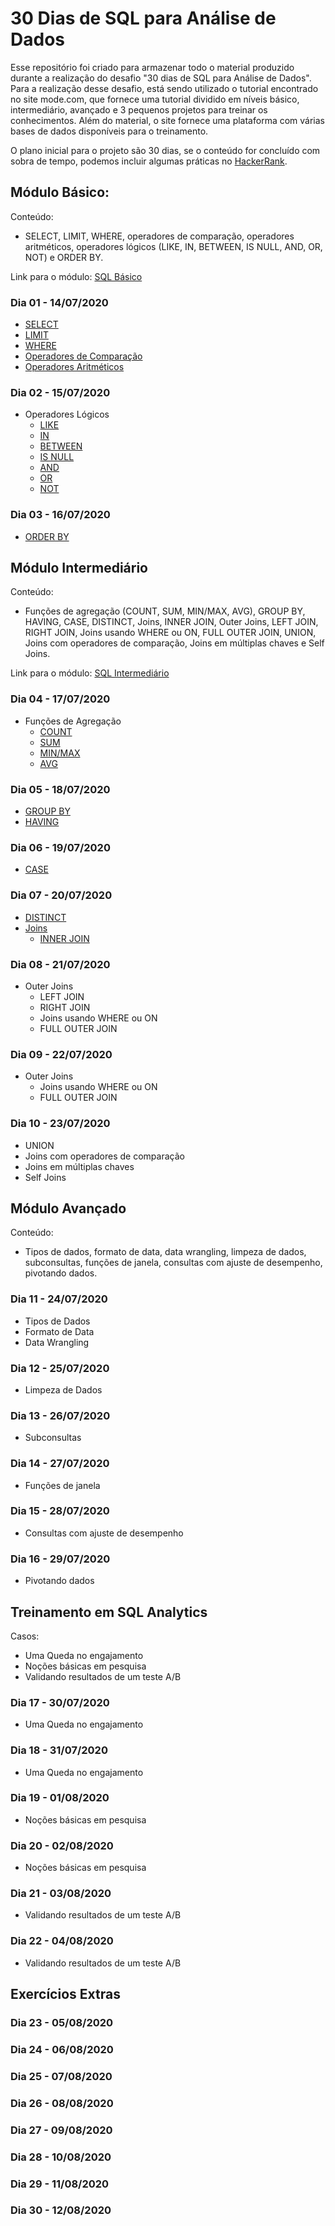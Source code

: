 # 30 Dias de SQL para Análise de Dados

Esse repositório foi criado para armazenar todo o material produzido durante a realização do desafio "30 dias de SQL para Análise de Dados". Para a realização desse desafio, está sendo utilizado o tutorial encontrado no site mode.com, que fornece uma tutorial dividido em níveis básico, intermediário, avançado e 3 pequenos projetos para treinar os conhecimentos. Além do material, o site fornece uma plataforma com várias bases de dados disponíveis para o treinamento. 

O plano inicial para o projeto são 30 dias, se o conteúdo for concluído com sobra de tempo, podemos incluir algumas práticas no [HackerRank](https://www.hackerrank.com/domains/sql).

## Módulo Básico:

Conteúdo:

* SELECT, LIMIT, WHERE, operadores de comparação, operadores aritméticos, operadores lógicos (LIKE, IN, BETWEEN, IS NULL, AND, OR, NOT) e ORDER BY.

Link para o módulo: [SQL Básico](https://mode.com/sql-tutorial/introduction-to-sql/)

### Dia 01 - 14/07/2020

* [SELECT](https://github.com/acucenarodrigues1998/30_Dias_de_SQL_Para_Analise_De_Dados/blob/master/Dia_01/SELECT.SQL)
* [LIMIT](https://github.com/acucenarodrigues1998/30_Dias_de_SQL_Para_Analise_De_Dados/blob/master/Dia_01/LIMIT.SQL)
* [WHERE](https://github.com/acucenarodrigues1998/30_Dias_de_SQL_Para_Analise_De_Dados/blob/master/Dia_01/WHERE.SQL)
* [Operadores de Comparação](https://github.com/acucenarodrigues1998/30_Dias_de_SQL_Para_Analise_De_Dados/blob/master/Dia_01/OPERADORES_COMPARACAO.SQL)
* [Operadores Aritméticos](https://github.com/acucenarodrigues1998/30_Dias_de_SQL_Para_Analise_De_Dados/blob/master/Dia_01/OPERADORES_ARITMETICOS.SQL)

### Dia 02 - 15/07/2020

* Operadores Lógicos 
  * [LIKE](https://github.com/acucenarodrigues1998/30_Dias_de_SQL_Para_Analise_De_Dados/blob/master/Dia_02/LIKE.SQL)
  * [IN](https://github.com/acucenarodrigues1998/30_Dias_de_SQL_Para_Analise_De_Dados/blob/master/Dia_02/IN.SQL)
  * [BETWEEN](https://github.com/acucenarodrigues1998/30_Dias_de_SQL_Para_Analise_De_Dados/blob/master/Dia_02/BETWEEN.SQL)
  * [IS NULL](https://github.com/acucenarodrigues1998/30_Dias_de_SQL_Para_Analise_De_Dados/blob/master/Dia_02/IS_NULL.SQL)
  * [AND](https://github.com/acucenarodrigues1998/30_Dias_de_SQL_Para_Analise_De_Dados/blob/master/Dia_02/AND.SQL)
  * [OR](https://github.com/acucenarodrigues1998/30_Dias_de_SQL_Para_Analise_De_Dados/blob/master/Dia_02/OR.SQL)
  * [NOT](https://github.com/acucenarodrigues1998/30_Dias_de_SQL_Para_Analise_De_Dados/blob/master/Dia_02/NOT.SQL)

### Dia 03 - 16/07/2020

* [ORDER BY](https://github.com/acucenarodrigues1998/30_Dias_de_SQL_Para_Analise_De_Dados/blob/master/Dia_03/ORDER_BY.SQL)

## Módulo Intermediário

Conteúdo:

* Funções de agregação (COUNT, SUM, MIN/MAX, AVG), GROUP BY, HAVING, CASE, DISTINCT, Joins, INNER JOIN, Outer Joins, LEFT JOIN, RIGHT JOIN, Joins usando WHERE ou ON, FULL OUTER JOIN, UNION, Joins com operadores de comparação, Joins em múltiplas chaves e Self Joins.

Link para o módulo: [SQL Intermediário](https://mode.com/sql-tutorial/intro-to-intermediate-sql/)

### Dia 04 - 17/07/2020

* Funções de Agregação
  * [COUNT](https://github.com/acucenarodrigues1998/30_Dias_de_SQL_Para_Analise_De_Dados/blob/master/Dia_04/COUNT.SQL)
  * [SUM](https://github.com/acucenarodrigues1998/30_Dias_de_SQL_Para_Analise_De_Dados/blob/master/Dia_04/SUM.SQL)
  * [MIN/MAX](https://github.com/acucenarodrigues1998/30_Dias_de_SQL_Para_Analise_De_Dados/blob/master/Dia_04/MIN_MAX.SQL)
  * [AVG](https://github.com/acucenarodrigues1998/30_Dias_de_SQL_Para_Analise_De_Dados/blob/master/Dia_04/AVG.SQL)

### Dia 05 - 18/07/2020

* [GROUP BY](https://github.com/acucenarodrigues1998/30_Dias_de_SQL_Para_Analise_De_Dados/blob/master/Dia_05/GROUP_BY.SQL)
* [HAVING](https://github.com/acucenarodrigues1998/30_Dias_de_SQL_Para_Analise_De_Dados/blob/master/Dia_05/HAVING.SQL)

### Dia 06 - 19/07/2020

* [CASE](https://github.com/acucenarodrigues1998/30_Dias_de_SQL_Para_Analise_De_Dados/blob/master/Dia_06/CASE.SQL)

### Dia 07 - 20/07/2020

* [DISTINCT](https://github.com/acucenarodrigues1998/30_Dias_de_SQL_Para_Analise_De_Dados/blob/master/Dia_07/DISTINCT.SQL)
* [Joins](https://github.com/acucenarodrigues1998/30_Dias_de_SQL_Para_Analise_De_Dados/blob/master/Dia_07/joins.SQL)
  * [INNER JOIN](https://github.com/acucenarodrigues1998/30_Dias_de_SQL_Para_Analise_De_Dados/blob/master/Dia_07/INNER_JOIN.SQL)

### Dia 08 - 21/07/2020

* Outer Joins
  * LEFT JOIN
  * RIGHT JOIN
  * Joins usando WHERE ou ON
  * FULL OUTER JOIN

### Dia 09 - 22/07/2020

* Outer Joins
  * Joins usando WHERE ou ON
  * FULL OUTER JOIN

### Dia 10 - 23/07/2020

* UNION
* Joins com operadores de comparação
* Joins em múltiplas chaves
* Self Joins

## Módulo Avançado

Conteúdo: 

* Tipos de dados, formato de data, data wrangling, limpeza de dados, subconsultas, funções de janela, consultas com ajuste de desempenho, pivotando dados.

### Dia 11 - 24/07/2020

* Tipos de Dados
* Formato de Data
* Data Wrangling

### Dia 12 - 25/07/2020

* Limpeza de Dados

### Dia 13 - 26/07/2020

* Subconsultas

### Dia 14 - 27/07/2020

* Funções de janela

### Dia 15 - 28/07/2020

* Consultas com ajuste de desempenho

### Dia 16 - 29/07/2020

* Pivotando dados

## Treinamento em SQL Analytics

Casos: 

* Uma Queda no engajamento
* Noções básicas em pesquisa
* Validando resultados de um teste A/B

### Dia 17 - 30/07/2020

* Uma Queda no engajamento

### Dia 18 - 31/07/2020

* Uma Queda no engajamento

### Dia 19 - 01/08/2020

* Noções básicas em pesquisa

### Dia 20 - 02/08/2020

* Noções básicas em pesquisa

### Dia 21 - 03/08/2020

* Validando resultados de um teste A/B

### Dia 22 - 04/08/2020

* Validando resultados de um teste A/B

## Exercícios Extras

### Dia 23 - 05/08/2020

### Dia 24 - 06/08/2020

### Dia 25 - 07/08/2020

### Dia 26 - 08/08/2020

### Dia 27 - 09/08/2020

### Dia 28 - 10/08/2020

### Dia 29 - 11/08/2020

### Dia 30 - 12/08/2020





























